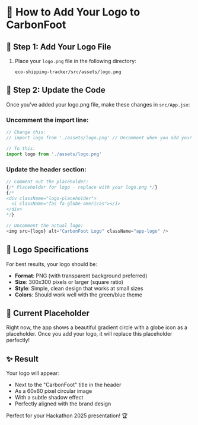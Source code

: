 # 🎨 How to Add Your Logo to CarbonFoot

## 📁 Step 1: Add Your Logo File
1. Place your `logo.png` file in the following directory:
   ```
   eco-shipping-tracker/src/assets/logo.png
   ```

## 🔧 Step 2: Update the Code
Once you've added your logo.png file, make these changes in `src/App.jsx`:

### Uncomment the import line:
```javascript
// Change this:
// import logo from './assets/logo.png' // Uncomment when you add your logo.png file

// To this:
import logo from './assets/logo.png'
```

### Update the header section:
```javascript
// Comment out the placeholder:
{/* Placeholder for logo - replace with your logo.png */}
{/*
<div className="logo-placeholder">
  <i className="fas fa-globe-americas"></i>
</div>
*/}

// Uncomment the actual logo:
<img src={logo} alt="CarbonFoot Logo" className="app-logo" />
```

## 📐 Logo Specifications
For best results, your logo should be:
- **Format**: PNG (with transparent background preferred)
- **Size**: 300x300 pixels or larger (square ratio)
- **Style**: Simple, clean design that works at small sizes
- **Colors**: Should work well with the green/blue theme

## 🎯 Current Placeholder
Right now, the app shows a beautiful gradient circle with a globe icon as a placeholder. Once you add your logo, it will replace this placeholder perfectly!

## ✨ Result
Your logo will appear:
- Next to the "CarbonFoot" title in the header
- As a 60x60 pixel circular image
- With a subtle shadow effect
- Perfectly aligned with the brand design

Perfect for your Hackathon 2025 presentation! 🏆